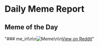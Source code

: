 # Daily Meme Report

## Meme of the Day
"### me_irl\n\n![Meme](https://i.redd.it/q1756jd17ube1.png)\n\n[View on Reddit](https://redd.it/1hwva2l)"
